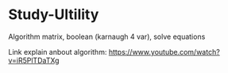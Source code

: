 # Study-Ultility
Algorithm matrix, boolean (karnaugh 4 var), solve equations

Link explain anbout algorithm: https://www.youtube.com/watch?v=iR5PlTDaTXg
